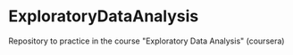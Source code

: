 ExploratoryDataAnalysis
=======================

Repository to practice in the course "Exploratory Data Analysis" (coursera)
